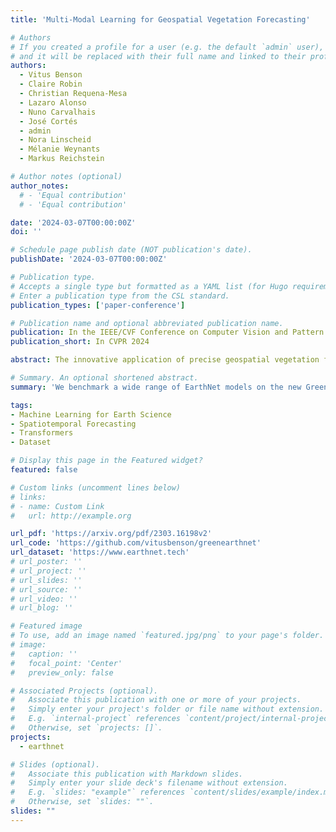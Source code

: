 ```yaml
---
title: 'Multi-Modal Learning for Geospatial Vegetation Forecasting'

# Authors
# If you created a profile for a user (e.g. the default `admin` user), write the username (folder name) here
# and it will be replaced with their full name and linked to their profile.
authors:
  - Vitus Benson
  - Claire Robin
  - Christian Requena-Mesa
  - Lazaro Alonso
  - Nuno Carvalhais
  - José Cortés
  - admin
  - Nora Linscheid
  - Mélanie Weynants
  - Markus Reichstein

# Author notes (optional)
author_notes:
  # - 'Equal contribution'
  # - 'Equal contribution'

date: '2024-03-07T00:00:00Z'
doi: ''

# Schedule page publish date (NOT publication's date).
publishDate: '2024-03-07T00:00:00Z'

# Publication type.
# Accepts a single type but formatted as a YAML list (for Hugo requirements).
# Enter a publication type from the CSL standard.
publication_types: ['paper-conference']

# Publication name and optional abbreviated publication name.
publication: In the IEEE/CVF Conference on Computer Vision and Pattern Recognition 2024 (CVPR 2024)
publication_short: In CVPR 2024

abstract: The innovative application of precise geospatial vegetation forecasting holds immense potential across diverse sectors, including agriculture, forestry, humanitarian aid, and carbon accounting. To leverage the vast availability of satellite imagery for this task, various works have applied deep neural networks for predicting multispectral images in photorealistic quality. However, the important area of vegetation dynamics has not been thoroughly explored. Our study breaks new ground by introducing GreenEarthNet, the first dataset specifically designed for high-resolution vegetation forecasting, and Contextformer, a novel deep learning approach for predicting vegetation greenness from Sentinel 2 satellite images with fine resolution across Europe. Our multi-modal transformer model Contextformer leverages spatial context through a vision backbone and predicts the temporal dynamics on local context patches incorporating meteorological time series in a parameterefficient manner. The GreenEarthNet dataset features a learned cloud mask and an appropriate evaluation scheme for vegetation modeling. It also maintains compatibility with the existing satellite imagery forecasting dataset EarthNet2021, enabling cross-dataset model comparisons. Our extensive qualitative and quantitative analyses reveal that our methods outperform a broad range of baseline stechniques. This includes surpassing previous state-of-theart models on EarthNet2021, as well as adapted models from time series forecasting and video prediction. To the best of our knowledge, this work presents the first models for continental-scale vegetation modeling at fine resolution able to capture anomalies beyond the seasonal cycle, thereby paving the way for predicting vegetation health and behaviour in response to climate variability and extremes. We provide open source code and pre-trained weights to reproduce our experimental results under https://github.com/vitusbenson/greenearthnet.

# Summary. An optional shortened abstract.
summary: 'We benchmark a wide range of EarthNet models on the new GreenEarthNet dataset, plus introducing a new transformer-based SOTA: Contextformer.'

tags: 
- Machine Learning for Earth Science
- Spatiotemporal Forecasting
- Transformers
- Dataset

# Display this page in the Featured widget?
featured: false

# Custom links (uncomment lines below)
# links:
# - name: Custom Link
#   url: http://example.org

url_pdf: 'https://arxiv.org/pdf/2303.16198v2'
url_code: 'https://github.com/vitusbenson/greenearthnet'
url_dataset: 'https://www.earthnet.tech'
# url_poster: ''
# url_project: ''
# url_slides: ''
# url_source: ''
# url_video: ''
# url_blog: ''

# Featured image
# To use, add an image named `featured.jpg/png` to your page's folder.
# image:
#   caption: ''
#   focal_point: 'Center'
#   preview_only: false

# Associated Projects (optional).
#   Associate this publication with one or more of your projects.
#   Simply enter your project's folder or file name without extension.
#   E.g. `internal-project` references `content/project/internal-project/index.md`.
#   Otherwise, set `projects: []`.
projects:
  - earthnet

# Slides (optional).
#   Associate this publication with Markdown slides.
#   Simply enter your slide deck's filename without extension.
#   E.g. `slides: "example"` references `content/slides/example/index.md`.
#   Otherwise, set `slides: ""`.
slides: ""
---
```

